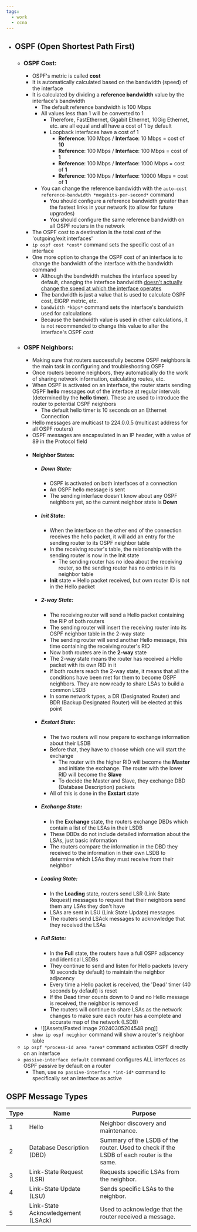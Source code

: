 ```yaml
---
tags:
  - work
  - ccna
---
```

- ## OSPF (Open Shortest Path First)
	- ### OSPF Cost:
		- OSPF's metric is called **cost**
		- It is automatically calculated based on the bandwidth (speed) of the interface
		- It is calculated by dividing a **reference bandwidth** value by the interface's bandwidth
			- The default reference bandwidth is 100 Mbps
			- All values less than 1 will be converted to 1
				- Therefore, FastEthernet, Gigabit Ethernet, 10Gig Ethernet, etc. are all equal and all have a cost of 1 by default
				- Loopback interfaces have a cost of 1
					- **Reference**: 100 Mbps / **Interface**: 10 Mbps = cost of **10**
					- **Reference**: 100 Mbps / **Interface**: 100 Mbps = cost of **1**
					- **Reference**: 100 Mbps / **Interface**: 1000 Mbps = cost of **1**
					- **Reference**: 100 Mbps / **Interface**: 10000 Mbps = cost of **1**
			- You can change the reference bandwidth with the `auto-cost reference-bandwidth *megabits-per-second*` command
				- You should configure a reference bandwidth greater than the fastest links in your network (to allow for future upgrades)
				- You should configure the same reference bandwidth on all OSPF routers in the network
		- The OSPF cost to a destination is the total cost of the 'outgoing/exit interfaces'
		- `ip ospf cost *cost*` command sets the specific cost of an interface
		- One more option to change the OSPF cost of an interface is to change the bandwidth of the interface with the bandwidth command
			- Although the bandwidth matches the interface speed by default, changing the interface bandwidth <u>doesn't actually change the speed at which the interface operates</u>
			- The bandwidth is just a value that is used to calculate OSPF cost, EIGRP metric, etc.
			- `bandwidth *kbps*` command sets the interface's bandwidth used for calculations
			- Because the bandwidth value is used in other calculations, it is not recommended to change this value to alter the interface's OSPF cost
	- ### OSPF Neighbors:
		- Making sure that routers successfully become OSPF neighbors is the main task in configuring and troubleshooting OSPF
		- Once routers become neighbors, they automatically do the work of sharing network information, calculating routes, etc.
		- When OSPF is activated on an interface, the router starts sending OSPF **hello** messages out of the interface at regular intervals (determined by the **hello timer**). These are used to introduce the router to potential OSPF neighbors
			- The default hello timer is 10 seconds on an Ethernet Connection
		- Hello messages are multicast to 224.0.0.5 (multicast address for all OSPF routers)
		- OSPF messages are encapsulated in an IP header, with a value of 89 in the Protocol field
		- #### Neighbor States:
			- ##### Down State:
				- OSPF is activated on both interfaces of a connection
				- An OSPF hello message is sent
				- The sending interface doesn't know about any OSPF neighbors yet, so the current neighbor state is **Down**
			- ##### Init State:
				- When the interface on the other end of the connection receives the hello packet, it will add an entry for the sending router to its OSPF neighbor table
				- In the receiving router's table, the relationship with the sending router is now in the Init state
					- The sending router has no idea about the receiving router, so the sending router has no entries in its neighbor table
				- **Init** state = Hello packet received, but own router ID is not in the Hello packet
			- ##### 2-way State:
				- The receiving router will send a Hello packet containing the RIP of both routers
				- The sending router will insert the receiving router into its OSPF neighbor table in the 2-way state
				- The sending router will send another Hello message, this time containing the receiving router's RID
				- Now both routers are in the **2-way** state
				- The 2-way state means the router has received a Hello packet with its own RID in it
				- If both routers reach the 2-way state, it means that all the conditions have been met for them to become OSPF neighbors. They are now ready to share LSAs to build a common LSDB
				- In some network types, a DR (Designated Router) and BDR (Backup Designated Router) will be elected at this point
			- ##### Exstart State:
				- The two routers will now prepare to exchange information about their LSDB
				- Before that, they have to choose which one will start the exchange
					- The router with the higher RID will become the **Master** and initiate the exchange. The router with the lower RID will become the **Slave**
					- To decide the Master and Slave, they exchange DBD (Database Description) packets
				- All of this is done in the **Exstart** state
			- ##### Exchange State:
				- In the **Exchange** state, the routers exchange DBDs which contain a list of the LSAs in their LSDB
				- These DBDs do not include detailed information about the LSAs, just basic information
				- The routers compare the information in the DBD they received to the information in their own LSDB to determine which LSAs they must receive from their neighbor
			- ##### Loading State:
				- In the **Loading** state, routers send LSR (Link State Request) messages to request that their neighbors send them any LSAs they don't have
				- LSAs are sent in LSU (Link State Update) messages
				- The routers send LSAck messages to acknowledge that they received the LSAs
			- ##### Full State:
				- In the **Full** state, the routers have a full OSPF adjacency and identical LSDBs
				- They continue to send and listen for Hello packets (every 10 seconds by default) to maintain the neighbor adjacency
				- Every time a Hello packet is received, the 'Dead' timer (40 seconds by default) is reset
				- If the Dead timer counts down to 0 and no Hello message is received, the neighbor is removed
				- The routers will continue to share LSAs as the network changes to make sure each router has a complete and accurate map of the network (LSDB)
			- ![[Assets/Pasted image 20240305204548.png]]
		- `show ip ospf neighbor` command will show a router's neighbor table
	- `ip ospf *process-id area *area*` command activates OSPF directly on an interface
	- `passive-interface default` command configures ALL interfaces as OSPF passive by default on a router
		- Then, use `no passive-interface *int-id*` command to specifically set an interface as active

## OSPF Message Types

| Type | Name                               | Purpose                                                                                  |
| ---- | ---------------------------------- | ---------------------------------------------------------------------------------------- |
| 1    | Hello                              | Neighbor discovery and maintenance.                                                      |
| 2    | Database Description (DBD)         | Summary of the LSDB of the router. Used to check if the LSDB of each router is the same. |
| 3    | Link-State Request (LSR)           | Requests specific LSAs from the neighbor.                                                |
| 4    | Link-State Update (LSU)            | Sends specific LSAs to the neighbor.                                                     |
| 5    | Link-State Acknowledgement (LSAck) | Used to acknowledge that the router received a message.                                  |
